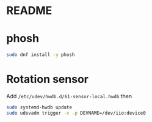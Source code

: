 # README

# phosh

```bash
sudo dnf install -y phosh
```

# Rotation sensor

Add `/etc/udev/hwdb.d/61-sensor-local.hwdb` then

```bash
sudo systemd-hwdb update
sudo udevadm trigger -v -p DEVNAME=/dev/iio:device0
```
